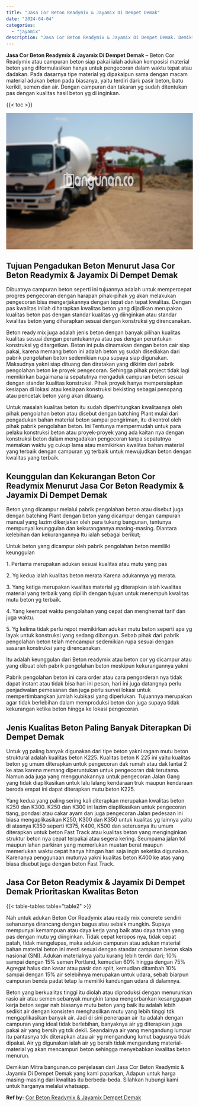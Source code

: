 ```yaml
---
title: "Jasa Cor Beton Readymix & Jayamix Di Dempet Demak"
date: "2024-04-04"
categories: 
  - "jayamix"
description: "Jasa Cor Beton Readymix & Jayamix Di Dempet Demak. Demikian Mitra bangunan.co penjelasan dari Jasa Cor Beton Readymix & Jayamix Di Dempet Demak yang kami pap..."
---
```


**Jasa Cor Beton Readymix & Jayamix Di Dempet Demak** – Beton Cor Readymix atau campuran beton siap pakai ialah adukan komposisi material beton yang diformulasikan hanya untuk pengecoran dalam waktu tepat atau dadakan. Pada dasarnya tipe material yg dipakaipun sama dengan macam material adukan beton pada biasanya, yaitu terdiri dari: pasir beton, batu kerikil, semen dan air. Dengan campuran dan takaran yg sudah ditentukan pas dengan kualitas hasil beton yg di inginkan.

{{< toc >}}

![Jasa Cor Beton Readymix & Jayamix Di Dempet Demak](/images/jasa-cor-readymix-33.png)

## Tujuan Pengadukan Beton Menurut Jasa Cor Beton Readymix & Jayamix Di Dempet Demak

Dibuatnya campuran beton seperti ini tujuannya adalah untuk mempercepat progres pengecoran dengan harapan pihak-pihak yg akan melakukan pengecoran bisa mengerjakannya dengan tepat dan tepat kwalitas. Dengan pas kwalitas inilah diharapkan kwalitas beton yang dijadikan merupakan kualitas beton pas dengan standar kualitas yg diinginkan atau standar kwalitas beton yang diharapkan sesuai dengan konstruksi yg direncanakan.

Beton ready mix juga adalah jenis beton dengan banyak pilihan kualitas kualitas sesuai dengan peruntukannya atau pas dengan peruntukan konstruksi yg ditargetkan. Beton ini pula dinamakan dengan beton cair siap pakai, karena memang beton ini adalah beton yg sudah disediakan dari pabrik pengolahan beton sedemikian rupa supaya siap digunakan. Maksudnya yakni siap dituang dan diratakan yang dikirim dari pabrik pengolahan beton ke proyek pengecoran. Sehingga pihak project tidak lagi memikirkan bagaimana ia sepatutnya mengaduk campuran beton sesuai dengan standar kualitas konstruksi. Pihak proyek hanya mempersiapkan kesiapan di lokasi atau kesiapan konstruksi bekisting sebagai penopang atau pencetak beton yang akan dituang.

Untuk masalah kualitas beton itu sudah diperhitungkan kwalitasnya oleh pihak pengolahan beton atau disebut dengan batching Plant mulai dari pengadukan bahan material beton sampai pengiriman, itu dikontrol oleh pihak pabrik pengolahan beton. Ini Tentunya mempermudah untuk para pelaku konstruksi beton atau proyek-proyek yang ada kaitan nya dengan konstruksi beton dalam mengadakan pengecoran tanpa sepatutnya memakan waktu yg cukup lama atau memikirkan kwalitas bahan material yang terbaik dengan campuran yg terbaik untuk mewujudkan beton dengan kwalitas yang terbaik.

## Keunggulan dan Kekurangan Beton Cor Readymix Menurut Jasa Cor Beton Readymix & Jayamix Di Dempet Demak

Beton yang dicampur melalui pabrik pengolahan beton atau disebut juga dengan batching Plant dengan beton yang dicampur dengan campuran manual yang lazim dikerjakan oleh para tukang bangunan, tentunya mempunyai keunggulan dan kekurangannya masing-masing. Diantara kelebihan dan kekurangannya Itu ialah sebagai berikut;

Untuk beton yang dicampur oleh pabrik pengolahan beton memiliki keunggulan

1\. Pertama merupakan adukan sesuai kualitas atau mutu yang pas

2\. Yg kedua ialah kualitas beton merata Karena adukannya yg merata.

3\. Yang ketiga merupakan kwalitas material yg diterapkan ialah kwalitas material yang terbaik yang dipilih dengan tujuan untuk menempuh kwalitas mutu beton yg terbaik.

4\. Yang keempat waktu pengolahan yang cepat dan menghemat tarif dan juga waktu.

5\. Yg kelima tidak perlu repot memikirkan adukan mutu beton seperti apa yg layak untuk konstruksi yang sedang dibangun. Sebab pihak dari pabrik pengolahan beton telah mencampur sedemikian rupa sesuai dengan sasaran konstruksi yang direncanakan.

Itu adalah keunggulan dari Beton readymix atau beton cor yg dicampur atau yang dibuat oleh pabrik pengolahan beton meskipun kekurangannya yakni

Pabrik pengolahan beton ini cara order atau cara pengorderan nya tidak dapat instant atau tidak bisa hari ini pesan, hari ini juga datangnya perlu penjadwalan pemesanan dan juga perlu survei lokasi untuk mempertimbangkan jumlah kubikasi yang diperlukan. Tujuannya merupakan agar tidak berlebihan dalam memproduksi beton dan juga supaya tidak kekurangan ketika beton hingga ke lokasi pengecoran.

## Jenis Kualitas Beton Paling Banyak Diterapkan Di Dempet Demak

Untuk yg paling banyak digunakan dari tipe beton yakni ragam mutu beton struktural adalah kualitas beton K225. Kualitas beton K 225 ini yaitu kualitas beton yg umum diterapkan untuk pengecoran dak rumah atau dak lantai 2 ke atas karena memang diperuntukan untuk pengecoran dak terutama. Namun ada juga yang menggunakannya untuk pengecoran Jalan Gang yang tidak diaplikasikan untuk lalu lalang kendaraan truk maupun kendaraan beroda empat ini dapat diterapkan mutu beton K225.

Yang kedua yang paling sering kali diterapkan merupakan kwalitas beton K250 dan K300. K250 dan K300 ini lazim diaplikasikan untuk pengecoran tiang, pondasi atau cakar ayam dan juga pengecoran Jalan pedesaan ini biasa mengaplikasikan K250, K300 dan K350 untuk kualitas yg lainnya yaitu di atasnya K350 seperti K375, K400, K500 dan seterusnya itu umum diterapkan untuk beton Fast Track atau kualitas beton yang menginginkan struktur beton nya cepat terpakai atau segera kering. Seumpama jalan tol maupun lahan parkiran yang memerlukan muatan berat maupun memerlukan waktu cepat hanya hitngan hari saja ingin seketika digunakan. Karenanya penggunaan mutunya yakni kualitas beton K400 ke atas yang biasa disebut juga dengan beton Fast Track.

## Jasa Cor Beton Readymix & Jayamix Di Dempet Demak Prioritaskan Kwalitas Beton

{{< table-tables table="table2" >}}

Nah untuk adukan Beton Cor Readymix atau ready mix concrete sendiri seharusnya dirancang dengan bagus atau sebaik mungkin. Supaya mempunyai kemampuan atau daya kerja yang baik atau daya tahan yang pas dengan mutu yg diinginkan. Tidak cepat keropos nya, tidak cepat patah, tidak mengelupas, maka adukan campuran atau adukan material bahan material beton ini mesti sesuai dengan standar campuran beton skala nasional (SNI). Adukan materialnya yaitu kurang lebih terdiri dari; 10% sampai dengan 15% semen Portland, kemudian 60% hingga dengan 75% Agregat halus dan kasar atau pasir dan split, kemudian ditambah 10% sampai dengan 15% air selebihnya merupakan untuk udara, sebab biarpun campuran benda padat tetap Ia memiliki kandungan udara di dalamnya.

Beton yang berkualitas tinggi itu diolah atau diproduksi dengan menurunkan rasio air atau semen sebanyak mungkin tanpa mengorbankan kesanggupan kerja beton segar nah biasanya mutu beton yang baik itu adalah lebih sedikit air dengan konsisten menghasilkan mutu yang lebih tinggi tdk mengaplikasikan banyak air. Jadi di sini penerapan air Itu adalah dengan campuran yang ideal tidak berlebihan, banyaknya air yg diterapkan juga pakai air yang bersih yg tdk dekil. Seandainya air yang mengandung lumpur itu pantasnya tdk diterapkan atau air yg mengandung lumut bagusnya tidak dipakai. Air yg digunakan ialah air yg bersih tidak mengandung material-material yg akan mencampuri beton sehingga menyebabkan kwalitas beton menurun.

Demikian Mitra bangunan.co penjelasan dari Jasa Cor Beton Readymix & Jayamix Di Dempet Demak yang kami paparkan, Adapun untuk harga masing-masing dari kwalitas itu berbeda-beda. Silahkan hubungi kami untuk harganya melalui whatsapp.

**Ref by:** [Cor Beton Readymix & Jayamix Dempet Demak](https://id.wikipedia.org/wiki/Cor)
